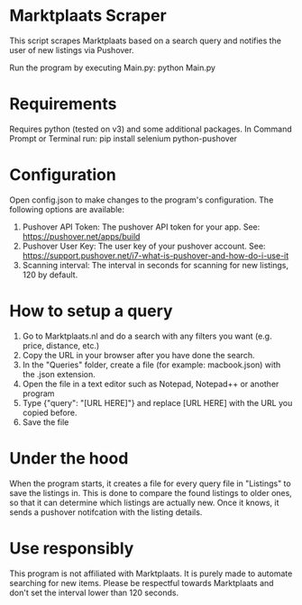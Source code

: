 # Marktplaats Scraper
This script scrapes Marktplaats based on a search query and notifies the user of new listings via Pushover.

Run the program by executing Main.py: python Main.py

# Requirements
Requires python (tested on v3) and some additional packages. In Command Prompt or Terminal run: pip install selenium python-pushover

# Configuration
Open config.json to make changes to the program's configuration. The following options are available:

1. Pushover API Token: The pushover API token for your app. See: https://pushover.net/apps/build
2. Pushover User Key: The user key of your pushover account. See: https://support.pushover.net/i7-what-is-pushover-and-how-do-i-use-it
3. Scanning interval: The interval in seconds for scanning for new listings, 120 by default.

# How to setup a query
1. Go to Marktplaats.nl and do a search with any filters you want (e.g. price, distance, etc.)
2. Copy the URL in your browser after you have done the search.
1. In the "Queries" folder, create a file (for example: macbook.json) with the .json extension.
2. Open the file in a text editor such as Notepad, Notepad++ or another program
3. Type {"query": "[URL HERE]"} and replace [URL HERE] with the URL you copied before.
4. Save the file

# Under the hood
When the program starts, it creates a file for every query file in "Listings" to save the listings in. This is done to compare the found listings to older ones, so that it can determine which listings are actually new. Once it knows, it sends a pushover notifcation with the listing details.

# Use responsibly
This program is not affiliated with Marktplaats. It is purely made to automate searching for new items. Please be respectful towards Marktplaats and don't set the interval lower than 120 seconds.
